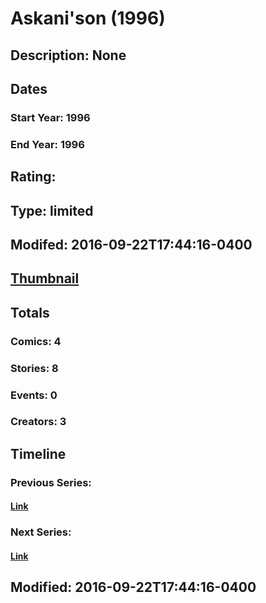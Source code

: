 # Askani'son (1996)
## Description: None
## Dates
### Start Year: 1996
### End Year: 1996
## Rating: 
## Type: limited
## Modifed: 2016-09-22T17:44:16-0400
## [Thumbnail](http://i.annihil.us/u/prod/marvel/i/mg/6/a0/57e4508a53bf6.jpg)
## Totals
### Comics: 4
### Stories: 8
### Events: 0
### Creators: 3
## Timeline
### Previous Series: 
#### [Link]()
### Next Series: 
#### [Link]()
## Modified: 2016-09-22T17:44:16-0400